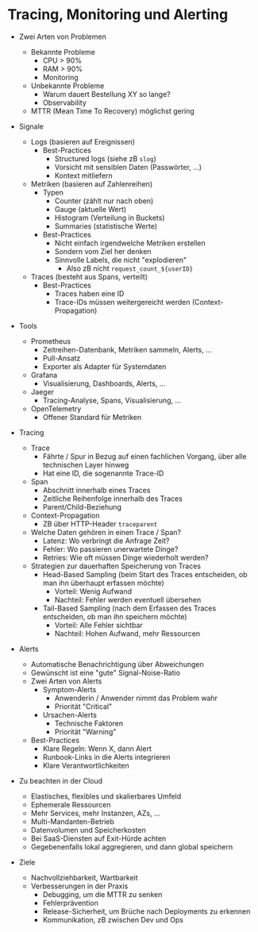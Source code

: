 # Tracing, Monitoring und Alerting

- Zwei Arten von Problemen
  - Bekannte Probleme
    - CPU > 90%
    - RAM > 90%
    - Monitoring
  - Unbekannte Probleme
    - Warum dauert Bestellung XY so lange?
    - Observability
  - MTTR (Mean Time To Recovery) möglichst gering

- Signale
  - Logs (basieren auf Ereignissen)
    - Best-Practices
      - Structured logs (siehe zB `slog`)
      - Vorsicht mit sensiblen Daten (Passwörter, …)
      - Kontext mitliefern
  - Metriken (basieren auf Zahlenreihen)
    - Typen
      - Counter (zählt nur nach oben)
      - Gauge (aktuelle Wert)
      - Histogram (Verteilung in Buckets)
      - Summaries (statistische Werte)
    - Best-Practices
      - Nicht einfach irgendwelche Metriken erstellen
      - Sondern vom Ziel her denken
      - Sinnvolle Labels, die nicht "explodieren"
        - Also zB nicht `request_count_${userID}`
  - Traces (besteht aus Spans, verteilt)
    - Best-Practices
      - Traces haben eine ID
      - Trace-IDs müssen weitergereicht werden (Context-Propagation)

- Tools
  - Prometheus
    - Zeitreihen-Datenbank, Metriken sammeln, Alerts, …
    - Pull-Ansatz
    - Exporter als Adapter für Systemdaten
  - Grafana
    - Visualisierung, Dashboards, Alerts, …
  - Jaeger
    - Tracing-Analyse, Spans, Visualisierung, …
  - OpenTelemetry
    - Offener Standard für Metriken

- Tracing
  - Trace
    - Fährte / Spur in Bezug auf einen fachlichen Vorgang, über alle technischen Layer hinweg
    - Hat eine ID, die sogenannte Trace-ID
  - Span
    - Abschnitt innerhalb eines Traces
    - Zeitliche Reihenfolge innerhalb des Traces
    - Parent/Child-Beziehung
  - Context-Propagation
    - ZB über HTTP-Header `traceparent`
  - Welche Daten gehören in einen Trace / Span?
    - Latenz: Wo verbringt die Anfrage Zeit?
    - Fehler: Wo passieren unerwartete Dinge?
    - Retries: Wie oft müssen Dinge wiederholt werden?
  - Strategien zur dauerhaften Speicherung von Traces
    - Head-Based Sampling (beim Start des Traces entscheiden, ob man ihn überhaupt erfassen möchte)
      - Vorteil: Wenig Aufwand
      - Nachteil: Fehler werden eventuell übersehen
    - Tail-Based Sampling (nach dem Erfassen des Traces entscheiden, ob man ihn speichern möchte)
      - Vorteil: Alle Fehler sichtbar
      - Nachteil: Hohen Aufwand, mehr Ressourcen

- Alerts
  - Automatische Benachrichtigung über Abweichungen
  - Gewünscht ist eine "gute" Signal-Noise-Ratio
  - Zwei Arten von Alerts
    - Symptom-Alerts
      - Anwenderin / Anwender nimmt das Problem wahr
      - Priorität "Critical"
    - Ursachen-Alerts
      - Technische Faktoren
      - Priorität "Warning"
  - Best-Practices
    - Klare Regeln: Wenn X, dann Alert
    - Runbook-Links in die Alerts integrieren
    - Klare Verantwortlichkeiten

- Zu beachten in der Cloud
  - Elastisches, flexibles und skalierbares Umfeld
  - Ephemerale Ressourcen
  - Mehr Services, mehr Instanzen, AZs, …
  - Multi-Mandanten-Betrieb
  - Datenvolumen und Speicherkosten
  - Bei SaaS-Diensten auf Exit-Hürde achten
  - Gegebenenfalls lokal aggregieren, und dann global speichern

- Ziele
  - Nachvollziehbarkeit, Wartbarkeit
  - Verbesserungen in der Praxis
    - Debugging, um die MTTR zu senken
    - Fehlerprävention
    - Release-Sicherheit, um Brüche nach Deployments zu erkennen
    - Kommunikation, zB zwischen Dev und Ops
